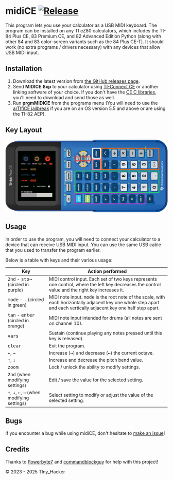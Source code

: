 # midiCE [![Release](https://img.shields.io/github/v/release/TIny-Hacker/midiCE?include_prereleases)](https://github.com/TIny-Hacker/midiCE/releases/latest)

This program lets you use your calculator as a USB MIDI keyboard. The program can be installed on any TI eZ80 calculators, which includes the TI-84 Plus CE, 83 Premium CE, and 82 Advanced Edition Python (along with other 84 and 83 color-screen variants such as the 84 Plus CE-T). It should work (no extra programs / drivers necessary) with any devices that allow USB MIDI input. 

## Installation

1. Download the latest version from [the GitHub releases page](https://github.com/TIny-Hacker/midiCE/releases/latest).
2. Send **MIDICE.8xp** to your calculator using [TI-Connect CE](https://education.ti.com/en/products/computer-software/ti-connect-ce-sw) or another linking software of your choice. If you don't have the [CE C libraries](https://tiny.cc/clibs), you'll need to download and send those as well.
3. Run **prgmMIDICE** from the programs menu (You will need to use the [arTIfiCE jailbreak](https://yvantt.github.io/arTIfiCE) if you are on an OS version 5.5 and above or are using the TI-82 AEP).

## Key Layout

![Key Layout](images/layout.png "Key Layout")

## Usage

In order to use the program, you will need to connect your calculator to a device that can receive USB MIDI input.
You can use the same USB cable that you used to transfer the program earlier.

Below is a table with keys and their various usage:

| Key                                                                              | Action performed                                                                                                                                                               |
|----------------------------------------------------------------------------------|--------------------------------------------------------------------------------------------------------------------------------------------------------------------------------|
| <kbd>2nd</kbd> - <kbd>sto→</kbd> (circled in purple)                             | MIDI control input. Each set of two keys represents one control, where the left key decreases the control value and the right key increases it.                                |
| <kbd>mode</kbd> - <kbd>.</kbd> (circled in green)                                | MIDI note input. <kbd>mode</kbd> is the root note of the scale, with each horizontally adjacent key one whole step apart and each vertically adjacent key one half step apart. |
| <kbd>tan</kbd> - <kbd>enter</kbd> (circled in orange)                            | MIDI note input intended for drums (all notes are sent on channel 10).                                                                                                         |
| <kbd>vars</kbd>                                                                  | Sustain (continue playing any notes pressed until this key is released).                                                                                                       |
| <kbd>clear</kbd>                                                                 | Exit the program.                                                                                                                                                              |
| <kbd>←</kbd>, <kbd>→</kbd>                                                       | Increase (<kbd>→</kbd>) and decrease (<kbd>←</kbd>) the current octave.                                                                                                        |
| <kbd>↑</kbd>, <kbd>↓</kbd>                                                       | Increase and decrease the pitch bend value.                                                                                                                                    |
| <kbd>zoom</kbd>                                                                  | Lock / unlock the ability to modify settings.                                                                                                                                  |
| <kbd>2nd</kbd> (when modifying settings)                                         | Edit / save the value for the selected setting.                                                                                                                                |
| <kbd>↑</kbd>, <kbd>↓</kbd>, <kbd>←</kbd>, <kbd>→</kbd> (when modifying settings) | Select setting to modify or adjust the value of the selected setting.                                                                                                          |

## Bugs

If you encounter a bug while using midiCE, don't hesitate to [make an issue](https://github.com/TIny-Hacker/midiCE/issues)!

## Credits

Thanks to [Powerbyte7](https://github.com/powerbyte7) and [commandblockguy](https://github.com/commandblockguy/) for help with this project!

© 2023 - 2025 TIny_Hacker
